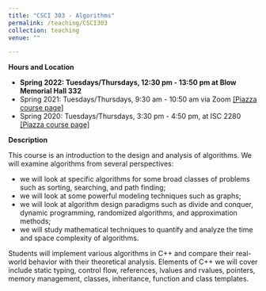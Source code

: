 ```yaml
---
title: "CSCI 303 - Algorithms"
permalink: /teaching/CSCI303
collection: teaching
venue: ""

---
```


**Hours and Location**

* **Spring 2022: Tuesdays/Thursdays, 12:30 pm - 13:50 pm at  Blow Memorial Hall 332**
* Spring 2021: Tuesdays/Thursdays, 9:30 am - 10:50 am via Zoom [\[Piazza course page\]](https://piazza.com/wm/spring2021/csci303)
* Spring 2020: Tuesdays/Thursdays, 3:30 pm - 4:50 pm, at ISC 2280 [\[Piazza course page\]](https://piazza.com/wm/spring2020/csci303/home)

**Description**

This course is an introduction to the design and analysis of algorithms. We will examine algorithms from several perspectives:
* we will look at specific algorithms for some broad classes of problems such as sorting, searching, and path finding;
* we will look at some powerful modeling techniques such as graphs;
* we will look at algorithm design paradigms such as divide and conquer, dynamic programming, randomized algorithms, and approximation methods;
* we will study mathematical techniques to quantify and analyze the time and space complexity of algorithms.

Students will implement various algorithms in C++ and compare their real-world behavior with their theoretical analysis. Elements of C++ we will cover include static typing, control flow, references, lvalues and rvalues, pointers, memory management, classes, inheritance, function and class templates.
